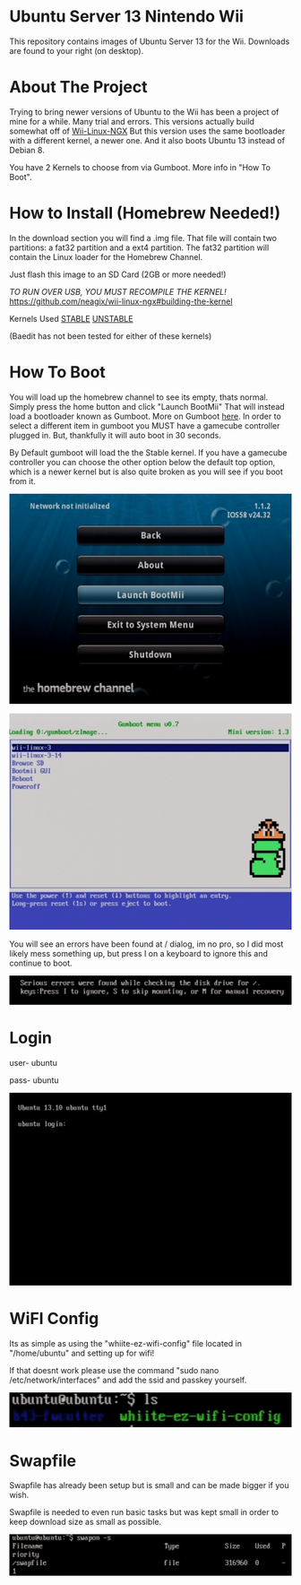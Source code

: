 # Ubuntu Server 13 Nintendo Wii



This repository contains images of Ubuntu Server 13 for the Wii. Downloads are found to your right (on desktop).

# About The Project
Trying to bring newer versions of Ubuntu to the Wii has been a project of mine for a while. Many trial and errors.
This versions actually build somewhat off of [Wii-Linux-NGX](https://github.com/neagix/wii-linux-ngx)
But this version uses the same bootloader with a different kernel, a newer one. And it also boots Ubuntu 13 instead of Debian 8.

You have 2 Kernels to choose from via Gumboot. More info in "How To Boot".

# How to Install (Homebrew Needed!)
In the download section you will find a .img file. That file will contain two partitions: a fat32 partition and a ext4 partition. The fat32 partition will contain the Linux loader for the Homebrew Channel.

Just flash this image to an SD Card (2GB or more needed!)

*TO RUN OVER USB, YOU MUST RECOMPILE THE KERNEL!*
https://github.com/neagix/wii-linux-ngx#building-the-kernel 

Kernels Used [STABLE](https://github.com/Wii-Linux/wii-linux-ngx/tree/stable-v3.x) [UNSTABLE](https://github.com/Wii-Linux/wii-linux-ngx/tree/stable-v3.14.19)

(Baedit has not been tested for either of these kernels)

# How To Boot
You will load up the homebrew channel to see its empty, thats normal. Simply press the home button and click "Launch BootMii"
That will instead load a bootloader known as Gumboot. More on Gumboot [here](https://neagix.github.io/gumboot/).
In order to select a different item in gumboot you MUST have a gamecube controller plugged in. But, thankfully it will auto boot in 30 seconds.

By Default gumboot will load the the Stable kernel. If you have a gamecube controller you can choose the other option below the default top option, which is a newer kernel but is also quite broken as you will see if you boot from it.

![alt text](https://github.com/Wiibuntu/Ubuntu14-Wii/blob/main/Screenshots/Screen%20Shot%202023-10-17%20at%205.50.29%20PM.png)

![alt text](https://github.com/Wiibuntu/Ubuntu-13.10-Wii/blob/main/Screenshots/Screenshot%202024-03-11%20115913.png?raw=true)

You will see an errors have been found at / dialog, im no pro, so I did most likely mess something up, but press I on a keyboard to ignore this and continue to boot.

![alt text](https://github.com/Wiibuntu/Ubuntu-13.10-Wii/blob/main/Screenshots/Screenshot%202024-03-11%20115949.png?raw=true)

# Login

user- ubuntu

pass- ubuntu

![alt text](https://github.com/Wiibuntu/Ubuntu-13.10-Wii/blob/main/Screenshots/Screenshot%202024-03-11%20120047.png?raw=true)

# WiFI Config
Its as simple as using the "whiite-ez-wifi-config" file located in "/home/ubuntu" and setting up for wifi!

If that doesnt work please use the command "sudo nano /etc/network/interfaces" and add the ssid and passkey yourself.

![alt text](https://github.com/Wiibuntu/Ubuntu-13.10-Wii/blob/main/Screenshots/Screenshot%202024.png?raw=true)

# Swapfile
Swapfile has already been setup but is small and can be made bigger if you wish.

Swapfile is needed to even run basic tasks but was kept small in order to keep download size as small as possible. 

![alt text](https://github.com/Wiibuntu/Ubuntu-13.10-Wii/blob/main/Screenshots/Screenshot%202024-03-11%20120110.png?raw=true)

